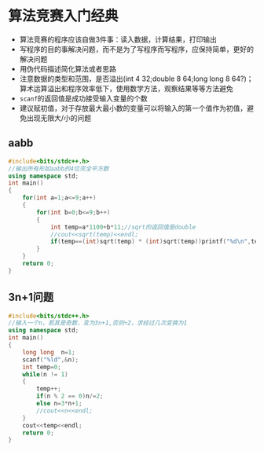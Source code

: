 # 算法竞赛入门经典
- 算法竞赛的程序应该自做3件事：读入数据，计算结果，打印输出
- 写程序的目的事解决问题，而不是为了写程序而写程序，应保持简单，更好的解决问题
- 用伪代码描述简化算法或者思路
- 注意数据的类型和范围，是否溢出(int 4 32;double 8 64;long long 8 64?)；算术运算溢出和程序效率低下，使用数学方法，观察结果等等方法避免
- `scanf`的返回值是成功接受输入变量的个数
- 建议赋初值，对于存放最大最小数的变量可以将输入的第一个值作为初值，避免出现无限大/小的问题




## aabb
```c++
#include<bits/stdc++.h>
//输出所有形如aabb的4位完全平方数 
using namespace std;
int main()
{
	for(int a=1;a<=9;a++)
	{
		for(int b=0;b<=9;b++)
		{
			int temp=a*1100+b*11;//sqrt的返回值是double 
			//cout<<sqrt(temp)<<endl;
			if(temp==(int)sqrt(temp) * (int)sqrt(temp))printf("%d\n",temp);
		}
	}
	return 0;
}
```

## 3n+1问题
```c++
#include<bits/stdc++.h>
//输入一个n，若其是奇数，变为3n+1,否则÷2，求经过几次变换为1 
using namespace std;
int main()
{
	long long  n=1;
	scanf("%ld",&n);
	int temp=0;
	while(n != 1)
	{
		temp++;
		if(n % 2 == 0)n/=2;
		else n=3*n+1;
		//cout<<n<<endl;
	}
	cout<<temp<<endl;
	return 0;
}
```
